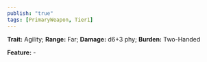```yaml
---
publish: "true"
tags: [PrimaryWeapon, Tier1]
---
```

**Trait:** Agility; **Range:** Far; **Damage:** d6+3 phy; **Burden:** Two-Handed

**Feature:** -
